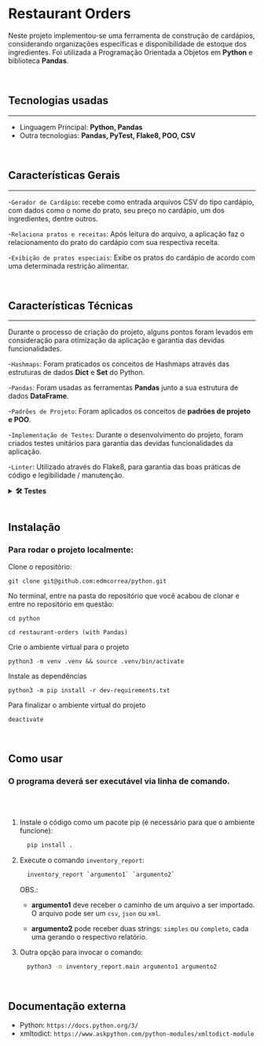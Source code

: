 # Restaurant Orders

  Neste projeto implementou-se uma ferramenta de construção de cardápios, considerando organizações específicas e disponibilidade de estoque dos ingredientes. Foi utilizada a Programação Orientada a Objetos em **Python** e biblioteca **Pandas**.

<br>

## Tecnologias usadas
---

- Linguagem Principal: **Python, Pandas**
- Outra tecnologias: **Pandas, PyTest, Flake8, POO, CSV**

<br>

## Características Gerais
---

-`Gerador de Cardápio`: recebe como entrada arquivos CSV do tipo cardápio, com dados como o nome do prato, seu preço no cardápio, um dos ingredientes, dentre outros.

-`Relaciona pratos e receitas`: Após leitura do arquivo, a aplicação faz o relacionamento do prato do cardápio com sua respectiva receita.

-`Exibição de pratos especiais`: Exibe os pratos do cardápio de acordo com uma determinada restrição alimentar.

<br>

## Características Técnicas
---

Durante o processo de criação do projeto, alguns pontos foram levados em consideração para otimização da aplicação e garantia das devidas funcionalidades.

  -`Hashmaps`: Foram praticados os conceitos de Hashmaps através das estruturas de dados **Dict** e **Set** do Python.

  -`Pandas`: Foram usadas as ferramentas **Pandas** junto a sua estrutura de dados **DataFrame**.

  -`Padrões de Projeto`: Foram aplicados os conceitos de **padrões de projeto e POO**.

  -`Implementação de Testes`: Durante o desenvolvimento do projeto, foram criados testes unitários para garantia das devidas funcionalidades da aplicação.

  -`Linter`: Utilizado através do Flake8, para garantia das boas práticas de código e legibilidade / manutenção.


  <details>
    <summary><strong>🛠 Testes</strong></summary><br />

    Para executar os testes certifique-se de que você está com o ambiente virtual ativado

    <strong>Executar os testes</strong>

    ```bash
    $ python3 -m pytest
    ```

    Caso precise executar apenas um arquivo de testes basta executar o comando:

    ```bash
    python3 -m pytest tests/nomedoarquivo.py
    ```
  </details>

<br>


## Instalação
 ### Para rodar o projeto localmente:


  Clone o repositório:

    git clone git@github.com:edmcorrea/python.git

  No terminal, entre na pasta do repositório que você acabou de clonar e entre no repositório em questão:
    
    cd python
    
    cd restaurant-orders (with Pandas)

  Crie o ambiente virtual para o projeto

    python3 -m venv .venv && source .venv/bin/activate

  Instale as dependências

    python3 -m pip install -r dev-requirements.txt

  Para finalizar o ambiente virtual do projeto

    deactivate

<br>
    
## Como usar

  ### O programa deverá ser executável via linha de comando.

  <br>

<br>

  1. Instale o código como um pacote pip (é necessário para que o ambiente funcione):

      ```bash
        pip install .
      ```

  2. Execute o comando `inventory_report`:

      ```bash
        inventory_report `argumento1` `argumento2`
      ```

      OBS.:
        - **argumento1** deve receber o caminho de um arquivo a ser importado. O arquivo pode ser um `csv`, `json` ou `xml`.

        - **argumento2** pode receber duas strings: `simples` ou `completo`, cada uma gerando o respectivo relatório.

  3. Outra opção para invocar o comando:
     
      ```bash
        python3 -m inventory_report.main argumento1 argumento2
      ```


<br>
    
## Documentação externa

- Python: `https://docs.python.org/3/`
- xmltodict: `https://www.askpython.com/python-modules/xmltodict-module`